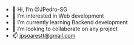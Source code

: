 - 👋 Hi, I’m @JPedro-SG
- 👀 I’m interested in Web development
- 🌱 I’m currently learning Backend development
- 💞️ I’m looking to collaborate on any project
- 📫 jpsoarestt@gmail.com
